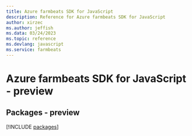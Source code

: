 ```yaml
---
title: Azure farmbeats SDK for JavaScript
description: Reference for Azure farmbeats SDK for JavaScript
author: xirzec
ms.author: jeffish
ms.data: 03/24/2023
ms.topic: reference
ms.devlang: javascript
ms.service: farmbeats
---
```

# Azure farmbeats SDK for JavaScript - preview
## Packages - preview
[!INCLUDE [packages](farmbeats-index.md)]